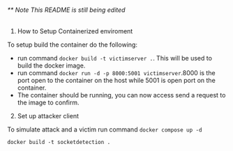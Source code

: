 ###### ** Note This README is still being edited

1) How to Setup Containerized enviroment

To setup build the container do the following:
-   run command `docker build -t victimserver .`. This will be used to build the docker image.  
-   run command `docker run -d -p 8000:5001 victimserver`.8000 is the port open to the container on the host while 5001 is open port on the container.
-   The container should be running, you can now access send a request to the image to confirm.

2) Set up attacker client

To simulate attack and a victim run command `docker compose up -d`


`docker build -t socketdetection .`